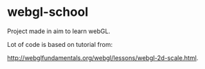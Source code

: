 # webgl-school
Project made in aim to learn webGL.

Lot of code is based on tutorial from:

http://webglfundamentals.org/webgl/lessons/webgl-2d-scale.html.

